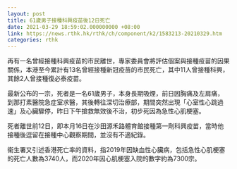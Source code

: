 ```yaml
---
layout: post
title: 61歲男子接種科興疫苗後12日死亡
date: 2021-03-29 18:59:02.000000000 +08:00
link: https://news.rthk.hk/rthk/ch/component/k2/1583213-20210329.htm
categories: rthk
---
```


再有一名曾經接種科興疫苗的市民離世，專家委員會將評估個案與接種疫苗的因果關係，本港至今累計有13名曾經接種新冠疫苗的市民死亡，其中11人曾接種科興，其餘2人曾接種復必泰疫苗。

最新公布的一宗，死者是一名61歲男子，本身長期吸煙，前日因胸痛及左肩痛，到那打素醫院急症室求醫，其後轉往深切治療部，期間突然出現「心室性心跳過速」及心臟驟停，昨日下午搶救無效後不治，初步死因為急性心肌梗塞。

死者離世前12日，即本月16日在沙田源禾路體育館接種第一劑科興疫苗，當時他接種後逗留在接種中心觀察期間，並沒有不適紀錄。
 
衞生署又引述香港死亡率的資料，指2019年因缺血性心臟病，包括急性心肌梗塞的死亡人數為3740人，而2020年因心肌梗塞入院的數字約為7300宗。
